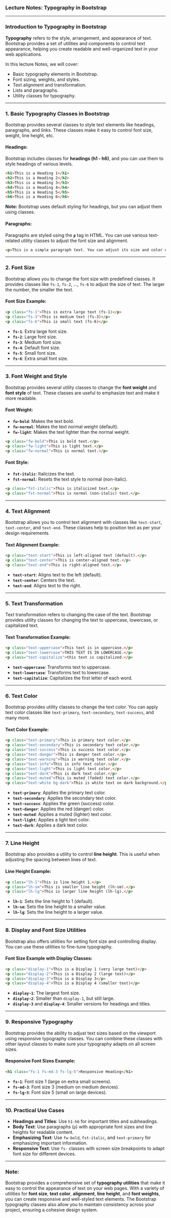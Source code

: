 ### **Lecture Notes: Typography in Bootstrap**

---

### **Introduction to Typography in Bootstrap**

**Typography** refers to the style, arrangement, and appearance of text. Bootstrap provides a set of utilities and components to control text appearance, helping you create readable and well-organized text in your web applications.

In this lecture Notes, we will cover:
- Basic typography elements in Bootstrap.
- Font sizing, weights, and styles.
- Text alignment and transformation.
- Lists and paragraphs.
- Utility classes for typography.

---

### **1. Basic Typography Classes in Bootstrap**

Bootstrap provides several classes to style text elements like headings, paragraphs, and links. These classes make it easy to control font size, weight, line height, etc.

#### **Headings:**

Bootstrap includes classes for **headings (h1 - h6)**, and you can use them to style headings of various levels.

```html
<h1>This is a Heading 1</h1>
<h2>This is a Heading 2</h2>
<h3>This is a Heading 3</h3>
<h4>This is a Heading 4</h4>
<h5>This is a Heading 5</h5>
<h6>This is a Heading 6</h6>
```

**Note:** Bootstrap uses default styling for headings, but you can adjust them using classes.

#### **Paragraphs:**

Paragraphs are styled using the **`p`** tag in HTML. You can use various text-related utility classes to adjust the font size and alignment.

```html
<p>This is a simple paragraph text. You can adjust its size and color using Bootstrap classes.</p>
```

---

### **2. Font Size**

Bootstrap allows you to change the font size with predefined classes. It provides classes like `fs-1`, `fs-2`, ..., `fs-6` to adjust the size of text. The larger the number, the smaller the text.

#### **Font Size Example:**

```html
<p class="fs-1">This is extra large text (fs-1)</p>
<p class="fs-3">This is medium text (fs-3)</p>
<p class="fs-6">This is small text (fs-6)</p>
```

- **`fs-1`**: Extra large font size.
- **`fs-2`**: Large font size.
- **`fs-3`**: Medium font size.
- **`fs-4`**: Default font size.
- **`fs-5`**: Small font size.
- **`fs-6`**: Extra small font size.

---

### **3. Font Weight and Style**

Bootstrap provides several utility classes to change the **font weight** and **font style** of text. These classes are useful to emphasize text and make it more readable.

#### **Font Weight:**

- **`fw-bold`**: Makes the text bold.
- **`fw-normal`**: Makes the text normal weight (default).
- **`fw-light`**: Makes the text lighter than the normal weight.

```html
<p class="fw-bold">This is bold text.</p>
<p class="fw-light">This is light text.</p>
<p class="fw-normal">This is normal text.</p>
```

#### **Font Style:**

- **`fst-italic`**: Italicizes the text.
- **`fst-normal`**: Resets the text style to normal (non-italic).

```html
<p class="fst-italic">This is italicized text.</p>
<p class="fst-normal">This is normal (non-italic) text.</p>
```

---

### **4. Text Alignment**

Bootstrap allows you to control text alignment with classes like `text-start`, `text-center`, and `text-end`. These classes help to position text as per your design requirements.

#### **Text Alignment Example:**

```html
<p class="text-start">This is left-aligned text (default).</p>
<p class="text-center">This is center-aligned text.</p>
<p class="text-end">This is right-aligned text.</p>
```

- **`text-start`**: Aligns text to the left (default).
- **`text-center`**: Centers the text.
- **`text-end`**: Aligns text to the right.

---

### **5. Text Transformation**

Text transformation refers to changing the case of the text. Bootstrap provides utility classes for changing the text to uppercase, lowercase, or capitalized text.

#### **Text Transformation Example:**

```html
<p class="text-uppercase">This text is in uppercase.</p>
<p class="text-lowercase">THIS TEXT IS IN LOWERCASE.</p>
<p class="text-capitalize">this text is capitalized.</p>
```

- **`text-uppercase`**: Transforms text to uppercase.
- **`text-lowercase`**: Transforms text to lowercase.
- **`text-capitalize`**: Capitalizes the first letter of each word.

---

### **6. Text Color**

Bootstrap provides utility classes to change the text color. You can apply text color classes like `text-primary`, `text-secondary`, `text-success`, and many more.

#### **Text Color Example:**

```html
<p class="text-primary">This is primary text color.</p>
<p class="text-secondary">This is secondary text color.</p>
<p class="text-success">This is success text color.</p>
<p class="text-danger">This is danger text color.</p>
<p class="text-warning">This is warning text color.</p>
<p class="text-info">This is info text color.</p>
<p class="text-light">This is light text color.</p>
<p class="text-dark">This is dark text color.</p>
<p class="text-muted">This is muted (faded) text color.</p>
<p class="text-white bg-dark">This is white text on dark background.</p>
```

- **`text-primary`**: Applies the primary text color.
- **`text-secondary`**: Applies the secondary text color.
- **`text-success`**: Applies the green (success) color.
- **`text-danger`**: Applies the red (danger) color.
- **`text-muted`**: Applies a muted (lighter) text color.
- **`text-light`**: Applies a light text color.
- **`text-dark`**: Applies a dark text color.

---

### **7. Line Height**

Bootstrap also provides a utility to control **line height**. This is useful when adjusting the spacing between lines of text.

#### **Line Height Example:**

```html
<p class="lh-1">This is line height 1.</p>
<p class="lh-sm">This is smaller line height (lh-sm).</p>
<p class="lh-lg">This is larger line height (lh-lg).</p>
```

- **`lh-1`**: Sets the line height to 1 (default).
- **`lh-sm`**: Sets the line height to a smaller value.
- **`lh-lg`**: Sets the line height to a larger value.

---

### **8. Display and Font Size Utilities**

Bootstrap also offers utilities for setting font size and controlling display. You can use these utilities to fine-tune typography.

#### **Font Size Example with Display Classes:**

```html
<p class="display-1">This is a Display 1 (very large text)</p>
<p class="display-2">This is a Display 2 (large text)</p>
<p class="display-3">This is a Display 3</p>
<p class="display-4">This is a Display 4 (smaller text)</p>
```

- **`display-1`**: The largest font size.
- **`display-2`**: Smaller than `display-1`, but still large.
- **`display-3`** and **`display-4`**: Smaller versions for headings and titles.

---

### **9. Responsive Typography**

Bootstrap provides the ability to adjust text sizes based on the viewport using responsive typography classes. You can combine these classes with other layout classes to make sure your typography adapts on all screen sizes.

#### **Responsive Font Sizes Example:**

```html
<h1 class="fs-1 fs-md-3 fs-lg-5">Responsive Heading</h1>
```

- **`fs-1`**: Font size 1 (large on extra small screens).
- **`fs-md-3`**: Font size 3 (medium on medium devices).
- **`fs-lg-5`**: Font size 5 (small on large devices).

---

### **10. Practical Use Cases**

- **Headings and Titles**: Use `h1-h6` for important titles and subheadings.
- **Body Text**: Use paragraphs (`p`) with appropriate font sizes and line heights for readable content.
- **Emphasizing Text**: Use `fw-bold`, `fst-italic`, and `text-primary` for emphasizing important information.
- **Responsive Text**: Use `fs-` classes with screen size breakpoints to adapt font size for different devices.

---

### **Note:**

Bootstrap provides a comprehensive set of **typography utilities** that make it easy to control the appearance of text on your web pages. With a variety of utilities for **font size**, **text color**, **alignment**, **line height**, and **font weights**, you can create responsive and well-styled text elements. The Bootstrap typography classes also allow you to maintain consistency across your project, ensuring a cohesive design system.

